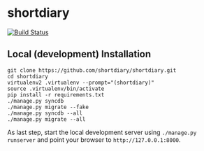 shortdiary
==========

[![Build Status](https://travis-ci.org/shortdiary/shortdiary.png?branch=master)](undefined)

Local (development) Installation
--------------------------------

```
git clone https://github.com/shortdiary/shortdiary.git
cd shortdiary
virtualenv2 .virtualenv --prompt="(shortdiary)"
source .virtualenv/bin/activate
pip install -r requirements.txt
./manage.py syncdb
./manage.py migrate --fake
./manage.py syncdb --all
./manage.py migrate --all
```
As last step, start the local development server using `./manage.py runserver` and point your browser to `http://127.0.0.1:8000`.
